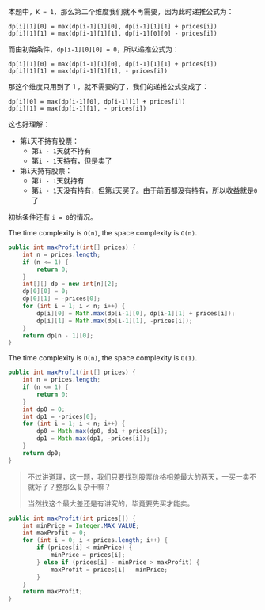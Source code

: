 本题中，`K = 1`，那么第二个维度我们就不再需要，因为此时递推公式为：

```
dp[i][1][0] = max(dp[i-1][1][0], dp[i-1][1][1] + prices[i])
dp[i][1][1] = max(dp[i-1][1][1], dp[i-1][0][0] - prices[i])
```

而由初始条件，`dp[i-1][0][0] = 0`，所以递推公式为：

```
dp[i][1][0] = max(dp[i-1][1][0], dp[i-1][1][1] + prices[i])
dp[i][1][1] = max(dp[i-1][1][1], - prices[i])
```

那这个维度只用到了 1 ，就不需要的了，我们的递推公式变成了：

```
dp[i][0] = max(dp[i-1][0], dp[i-1][1] + prices[i])
dp[i][1] = max(dp[i-1][1], - prices[i])
```

这也好理解：

* 第`i`天不持有股票：
  * 第`i - 1`天就不持有
  * 第`i - 1`天持有，但是卖了
* 第`i`天持有股票：
  * 第`i - 1`天就持有
  * 第`i - 1`天没有持有，但第`i`天买了。由于前面都没有持有，所以收益就是`0`了

初始条件还有 `i = 0`的情况。

The time complexity is `O(n)`, the space complexity is `O(n)`.

```java
public int maxProfit(int[] prices) {
    int n = prices.length;
    if (n <= 1) {
        return 0;
    }
    int[][] dp = new int[n][2];
    dp[0][0] = 0;
    dp[0][1] = -prices[0];
    for (int i = 1; i < n; i++) {
        dp[i][0] = Math.max(dp[i-1][0], dp[i-1][1] + prices[i]);
        dp[i][1] = Math.max(dp[i-1][1], -prices[i]);
    }
    return dp[n - 1][0];
}
```

The time complexity is `O(n)`, the space complexity is `O(1)`.

```java
public int maxProfit(int[] prices) {
    int n = prices.length;
    if (n <= 1) {
        return 0;
    }
    int dp0 = 0;
    int dp1 = -prices[0];
    for (int i = 1; i < n; i++) {
        dp0 = Math.max(dp0, dp1 + prices[i]);
        dp1 = Math.max(dp1, -prices[i]);
    }
    return dp0;
}
```

> 不过讲道理，这一题，我们只要找到股票价格相差最大的两天，一买一卖不就好了？整那么复杂干嘛？
>
> 当然找这个最大差还是有讲究的，毕竟要先买才能卖。

```java
public int maxProfit(int prices[]) {
    int minPrice = Integer.MAX_VALUE;
    int maxProfit = 0;
    for (int i = 0; i < prices.length; i++) {
        if (prices[i] < minPrice) {
            minPrice = prices[i];
        } else if (prices[i] - minPrice > maxProfit) {
            maxProfit = prices[i] - minPrice;
        }
    }
    return maxProfit;
}
```
